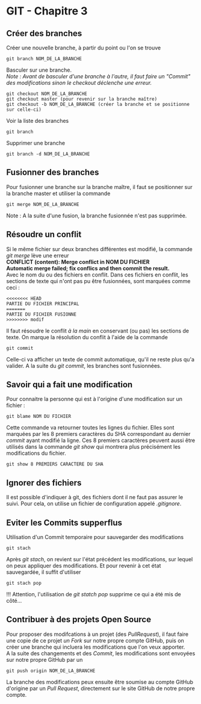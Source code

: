 GIT - Chapitre 3
================

Créer des branches
------------------

Créer une nouvelle branche, à partir du point ou l'on se trouve

    git branch NOM_DE_LA_BRANCHE

Basculer sur une branche.  
*Note : Avant de basculer d'une branche à l'autre, il faut faire un "Commit" des modifications sinon le checkout déclenche une erreur.*

    git checkout NOM_DE_LA_BRANCHE
    git checkout master (pour revenir sur la branche maître)
    git checkout -b NOM_DE_LA_BRANCHE (créer la branche et se positionne sur celle-ci)

Voir la liste des branches

    git branch

Supprimer une branche

    git branch -d NOM_DE_LA_BRANCHE

Fusionner des branches
----------------------

Pour fusionner une branche sur la branche maître, il faut se positionner sur la branche master et utiliser la commande

    git merge NOM_DE_LA_BRANCHE

Note : A la suite d'une fusion, la branche fusionnée n'est pas supprimée.

Résoudre un conflit
-------------------

Si le même fichier sur deux branches différentes est modifié, la commande *git merge* lève une erreur  
**CONFLICT (content): Merge conflict in NOM DU FICHIER**  
**Automatic merge failed; fix conflics and then commit the result.**  
Avec le nom du ou des fichiers en conflit. Dans ces fichiers en conflit, les sections de texte qui n'ont pas pu être fusionnées, sont marquées comme ceci :

    <<<<<<<< HEAD
    PARTIE DU FICHIER PRINCIPAL
    =======
    PARTIE DU FICHIER FUSIONNE
    >>>>>>>> modif

Il faut résoudre le conflit *à la main* en conservant (ou pas) les sections de texte. On marque la résolution du conflit à l'aide de la commande

    git commit

Celle-ci va afficher un texte de commit automatique, qu'il ne reste plus qu'a valider. A la suite du *git commit*, les branches sont fusionnées.

Savoir qui a fait une modification
----------------------------------

Pour connaitre la personne qui est à l'origine d'une modification sur un fichier :

    git blame NOM DU FICHIER

Cette commande va retourner toutes les lignes du fichier. Elles sont marquées par les 8 premiers caractères du SHA correspondant au dernier *commit* ayant modifié la ligne. Ces 8 premiers caractères peuvent aussi être utilisés dans la commande *git show* qui montrera plus précisément les modifications du fichier.

    git show 8 PREMIERS CARACTERE DU SHA

Ignorer des fichiers
--------------------

Il est possible d'indiquer à git, des fichiers dont il ne faut pas assurer le suivi. Pour cela, on utilise un fichier de configuration appelé *.gitignore*.

Eviter les Commits supperflus
-----------------------------

Utilisation d'un Commit temporaire pour sauvegarder des modifications

    git stach

Après *git stach*, on revient sur l'état précédent les modifications, sur lequel on peux appliquer des modifications. Et pour revenir à cet état sauvegardée, il suffit d'utiliser

    git stach pop

!!! Attention, l'utilisation de *git statch pop* supprime ce qui a été mis de côté...

Contribuer à des projets Open Source
------------------------------------

Pour proposer des modifcations à un projet (des *PullRequest*), il faut faire une copie de ce projet *un Fork* sur notre propre compte GitHub, puis on créer une branche qui incluera les modifications que l'on veux apporter.  
A la suite des changements et des *Commit*, les modifications sont envoyées sur notre propre GitHub par un

    git push origin NOM_DE_LA_BRANCHE

La branche des modifications peux ensuite être soumise au compte GitHub d'origine par un *Pull Request*, directement sur le site GitHub de notre propre compte.
